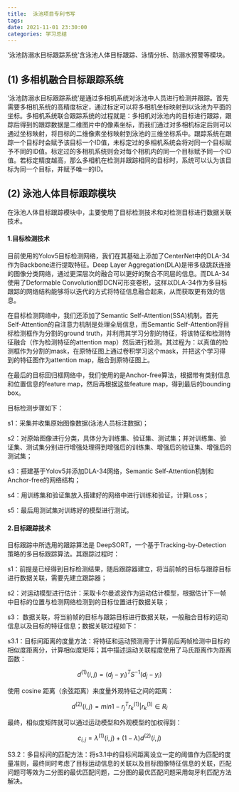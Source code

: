 ```yaml
---
title:  泳池项目专利书写
tags: 
date: 2021-11-01 23:30:00
categories: 学习总结
---
```


‘泳池防溺水目标跟踪系统’含泳池人体目标跟踪、泳情分析、防溺水预警等模块。

## (1) 多相机融合目标跟踪系统

‘泳池防溺水目标跟踪系统’是通过多相机系统对泳池中人员进行检测并跟踪。首先需要多相机系统的高精度标定，通过标定可以将多相机坐标映射到以泳池为平面的坐标。多相机系统联合跟踪系统的过程就是：多相机对泳池内的目标进行跟踪，跟踪后得到的跟踪数据是二维图片中的像素坐标，而我们通过对多相机标定后则可以通过坐标映射，将目标的二维像素坐标映射到泳池的三维坐标系中。跟踪系统在跟踪一个目标时会赋予该目标一个ID值，未标定过的多相机系统会将对同一个目标赋予不同的ID值。标定过的多相机系统则会对每个相机内的同一个目标赋予同一个ID值。若标定精度越高，那么多相机在检测并跟踪相同的目标时，系统可以认为该目标为同一个目标，并赋予唯一的ID。

## (2) 泳池人体目标跟踪模块

在泳池人体目标跟踪模块中，主要使用了目标检测技术和对检测目标进行数据关联技术。

#### 1.目标检测技术

目前使用的Yolov5目标检测网络，我们在其基础上添加了CenterNet中的DLA-34作为Backbone进行提取特征。Deep Layer Aggregation(DLA)是带多级跳跃连接的图像分类网络，通过更深层次的融合可以更好的聚合不同层的信息。而DLA-34使用了Deformable Convolution即DCN可形变卷积，这样以DLA-34作为多目标跟踪的网络结构能够将以迭代的方式将特征信息融合起来，从而获取更有效的信息。

在目标检测网络中，我们还添加了Semantic Self-Attention(SSA)机制。首先Self-Attention的自注意力机制是处理全局信息，而Semantic Self-Attention将目标检测框作为分割的ground truth，并利用其学习分割的特征，将该特征和检测特征融合（作为检测特征的attention map）然后进行检测。其过程为：以真值的检测框作为分割的mask，在原特征图上通过卷积学习这个mask，并把这个学习得到的特征图作为attention map，融合到原特征图上。

在最后的目标回归框网络中，我们使用的是Anchor-free算法，根据带有类别信息和位置信息的feature map，然后再根据这些feature map，得到最后的bounding box。

目标检测步骤如下：

s1：采集并收集原始图像数据(泳池人员标注数据)；

s2：对原始图像进行分类，具体分为训练集、验证集、测试集；并对训练集、验证集、测试集分别进行增强处理得到增强后的训练集、增强后的验证集、增强后的测试集；

s3：搭建基于Yolov5并添加DLA-34网络，Semantic Self-Attention机制和Anchor-free的网络结构；

s4：用训练集和验证集放入搭建好的网络中进行训练和验证，计算Loss；

s5：最后用测试集对训练好的模型进行测试。

#### 2.目标跟踪技术

目标跟踪中所选用的跟踪算法是 DeepSORT，一个基于Tracking-by-Detection策略的多目标跟踪算法。其跟踪过程时：

s1：前提是已经得到目标检测结果，随后跟踪器建立，将当前帧的目标与跟踪目标进行数据关联，需要先建立跟踪器；

s2：对运动模型进行估计：采取卡尔曼滤波作为运动估计模型，根据估计下一帧中目标的位置与检测网络检测到的目标位置进行数据关联；

s3： 数据关联，将当前帧的目标与跟踪目标进行数据关联，一般融合目标的运动信息以及目标的特征信息；数据关联过程如下：

s3.1：目标间距离的度量方法：将特征和运动预测用于计算前后两帧检测中目标的相似度距离分，计算相似度矩阵；其中描述运动关联程度使用了马氏距离作为距离函数：
 
$$
d^{(1)}(i,j) = (d_j - y_i)^T S^{-1} (d_j - y_i)
$$
 
使用 cosine 距离（余弦距离）来度量外观特征之间的距离：

$$
d^{(2)}(i,j) = min{1-r_j^Tr_k^{(1)}|r_k^{(1)} \in R_i }
$$
 
最终，相似度矩阵就可以通过运动模型和外观模型的加权得到：

$$
c_{i,j}= \lambda^{(1)}(i,j)+(1-\lambda)d^{(2)}(i,j)
$$
 
S3.2：多目标间的匹配方法：将s3.1中的目标间距离设立一定的阈值作为匹配的度量准则，最终同时考虑了目标运动信息的关联以及目标图像特征信息的关联，匹配问题可等效为二分图的最优匹配问题，二分图的最优匹配问题采用匈牙利匹配方法解决。
